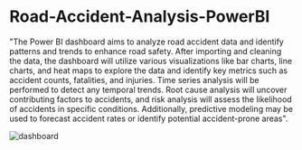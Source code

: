 # Road-Accident-Analysis-PowerBI
"The Power BI dashboard aims to analyze road accident data and identify patterns and trends to enhance road safety. After importing and cleaning the data, the dashboard will utilize various visualizations like bar charts, line charts, and heat maps to explore the data and identify key metrics such as accident counts, fatalities, and injuries. Time series analysis will be performed to detect any temporal trends. Root cause analysis will uncover contributing factors to accidents, and risk analysis will assess the likelihood of accidents in specific conditions. Additionally, predictive modeling may be used to forecast accident rates or identify potential accident-prone areas". 

![dashboard](https://github.com/paruchuriyaswanth2002/Road-Accident-Analysis-PowerBI/assets/117756670/726a75c4-ef44-48dc-a7f2-2c7a303b5ff9)
